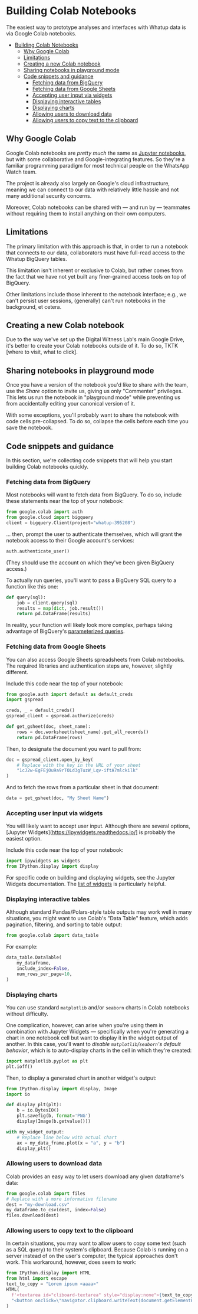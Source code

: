 # Building Colab Notebooks

The easiest way to prototype analyses and interfaces with Whatup data is via Google Colab notebooks.

<!--ts-->
* [Building Colab Notebooks](./200-building-colab-notebooks.md#building-colab-notebooks)
   * [Why Google Colab](./200-building-colab-notebooks.md#why-google-colab)
   * [Limitations](./200-building-colab-notebooks.md#limitations)
   * [Creating a new Colab notebook](./200-building-colab-notebooks.md#creating-a-new-colab-notebook)
   * [Sharing notebooks in playground mode](./200-building-colab-notebooks.md#sharing-notebooks-in-playground-mode)
   * [Code snippets and guidance](./200-building-colab-notebooks.md#code-snippets-and-guidance)
      * [Fetching data from BigQuery](./200-building-colab-notebooks.md#fetching-data-from-bigquery)
      * [Fetching data from Google Sheets](./200-building-colab-notebooks.md#fetching-data-from-google-sheets)
      * [Accepting user input via widgets](./200-building-colab-notebooks.md#accepting-user-input-via-widgets)
      * [Displaying interactive tables](./200-building-colab-notebooks.md#displaying-interactive-tables)
      * [Displaying charts](./200-building-colab-notebooks.md#displaying-charts)
      * [Allowing users to download data](./200-building-colab-notebooks.md#allowing-users-to-download-data)
      * [Allowing users to copy text to the clipboard](./200-building-colab-notebooks.md#allowing-users-to-copy-text-to-the-clipboard)

<!-- Created by https://github.com/ekalinin/github-markdown-toc -->
<!-- Added by: runner, at: Fri Dec 15 12:58:58 UTC 2023 -->

<!--te-->

## Why Google Colab

Google Colab notebooks are *pretty much* the same as [Jupyter notebooks](https://jupyter.org/), but with some collaborative and Google-integrating features. So they're a familiar programming paradigm for most technical people on the WhatsApp Watch team.

The project is already also largely on Google's cloud infrastructure, meaning we can connect to our data with relatively little hassle and not many additional security concerns.

Moreover, Colab notebooks can be shared with — and run by — teammates without requiring them to install anything on their own computers.

## Limitations

The primary limitation with this approach is that, in order to run a notebook that connects to our data, collaborators must have full-read access to the Whatup BigQuery tables.

This limitation isn't inherent or exclusive to Colab, but rather comes from the fact that we have not yet built any finer-grained access tools on top of BigQuery.

Other limitations include those inherent to the notebook interface; e.g., we can't persist user sessions, (generally) can't run notebooks in the background, et cetera.

## Creating a new Colab notebook

Due to the way we've set up the Digital Witness Lab's main Google Drive, it's better to create your Colab notebooks outside of it. To do so, TKTK [where to visit, what to click].

## Sharing notebooks in playground mode

Once you have a version of the notebook you'd like to share with the team, use the *Share* option to invite us, giving us only "Commenter" privileges. This lets us run the notebook in "playground mode" while preventing us from accidentally editing your canonical version of it.

With some exceptions, you'll probably want to share the notebook with code cells pre-collapsed. To do so, collapse the cells before each time you save the notebook.

## Code snippets and guidance

In this section, we're collecting code snippets that will help you start building Colab notebooks quickly.

### Fetching data from BigQuery

Most notebooks will want to fetch data from BigQuery. To do so, include these statements near the top of your notebook:

```python
from google.colab import auth
from google.cloud import bigquery
client = bigquery.Client(project="whatup-395208")
```

... then, prompt the user to authenticate themselves, which will grant the notebook access to their Google account's services:

```python
auth.authenticate_user()
```

(They should use the account on which they've been given BigQuery access.)

To actually run queries, you'll want to pass a BigQuery SQL query to a function like this one:

```python
def query(sql):
    job = client.query(sql)
    results = map(dict, job.result())
    return pd.DataFrame(results)
```

In reality, your function will likely look more complex, perhaps taking advantage of BigQuery's [parameterized queries](https://cloud.google.com/bigquery/docs/parameterized-queries).

### Fetching data from Google Sheets

You can also access Google Sheets spreadsheets from Colab notebooks. The required libraries and authentication steps are, however, slightly different.

Include this code near the top of your notebook:

```python
from google.auth import default as default_creds
import gspread

creds, _ = default_creds()
gspread_client = gspread.authorize(creds)

def get_gsheet(doc, sheet_name):
    rows = doc.worksheet(sheet_name).get_all_records()
    return pd.DataFrame(rows)
```

Then, to designate the document you want to pull from:

```python
doc = gspread_client.open_by_key(
    # Replace with the key in the URL of your sheet
    "1cJ2w-EgFEjOu9a9rTOLd3gTuzW_Lqv-iftA7mlckilk"
)
```

And to fetch the rows from a particular sheet in that document:

```python
data = get_gsheet(doc, "My Sheet Name")
```

### Accepting user input via widgets

You will likely want to accept user input. Although there are several options, [Jupyter Widgets](https://ipywidgets.readthedocs.io/] is probably the easiest option.

Include this code near the top of your notebook:

```python
import ipywidgets as widgets
from IPython.display import display
```

For specific code on building and displaying widgets, see the Jupyter Widgets documentation. The [list of widgets](
https://ipywidgets.readthedocs.io/en/latest/examples/Widget%20List.html) is particularly helpful.

### Displaying interactive tables

Although standard Pandas/Polars-style table outputs may work well in many situations, you might want to use Colab's "Data Table" feature, which adds pagination, filtering, and sorting to table output:

```python
from google.colab import data_table
```

For example:

```python
data_table.DataTable(
    my_dataframe,
    include_index=False,
    num_rows_per_page=10,
)
```

### Displaying charts

You can use standard `matplotlib` and/or `seaborn` charts in Colab notebooks without difficulty.

One complication, however, can arise when you're using them in combination with Jupyter Widgets — specifically when you're generating a chart in one notebook cell but want to display it in the widget output of another. In this case, you'll want to *disable `matplotlib`/`seaborn`'s  default behavior*, which is to auto-display charts in the cell in which they're created:

```python
import matplotlib.pyplot as plt
plt.ioff()
```

Then, to display a generated chart in another widget's output:


```python
from IPython.display import display, Image
import io

def display_plt(plt):
    b = io.BytesIO()
    plt.savefig(b, format='PNG')
    display(Image(b.getvalue()))

with my_widget_output:
    # Replace line below with actual chart
    ax = my_data_frame.plot(x = "a", y = "b")
    display_plt()
```

### Allowing users to download data

Colab provides an easy way to let users download any given dataframe's data:

```python
from google.colab import files
# Replace with a more informative filename
dest = "my-download.csv"
my_dataframe.to_csv(dest, index=False)
files.download(dest)
```

### Allowing users to copy text to the clipboard

In certain situations, you may want to allow users to copy some text (such as a SQL query) to their system's clipboard. Because Colab is running on a server instead of on the user's computer, the typical approaches don't work. This workaround, however, does seem to work:

```python
from IPython.display import HTML
from html import escape
text_to_copy = "Lorem ipsum <aaaa>"
HTML(
  f'<textarea id="cliboard-textarea" style="display:none">{text_to_copy}</textarea>'
  "<button onclick=\"navigator.clipboard.writeText(document.getElementById('clipboard-textarea').value)\"/>Click to Copy</button>"
)

